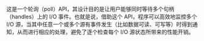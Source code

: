 这是一个轮询（poll）API，其设计目的是让用户能够同时等待多个句柄（handles）上的 I/O 事件。也就是说，借助这个 API，程序可以高效地监控多个 I/O 源，当其中任意一个或多个源有事件发生（比如数据可读、可写等）时得到通知，从而进行相应的处理，避免了逐个检查每个 I/O 源状态所带来的性能开销。
